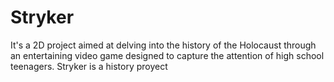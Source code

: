 # Stryker
It's a 2D project aimed at delving into the history of the Holocaust through an entertaining video game designed to capture the attention of high school teenagers.
Stryker is a history proyect
